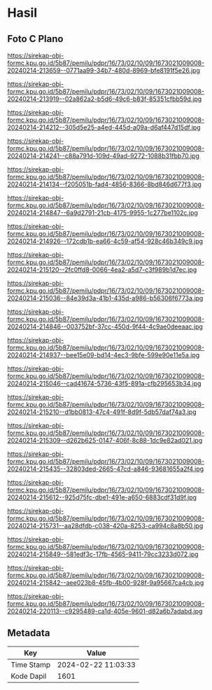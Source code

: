 # Hasil

## Foto C Plano

https://sirekap-obj-formc.kpu.go.id/5b87/pemilu/pdpr/16/73/02/10/09/1673021009008-20240214-213659--0771aa99-34b7-480d-8969-bfe8191f5e26.jpg

https://sirekap-obj-formc.kpu.go.id/5b87/pemilu/pdpr/16/73/02/10/09/1673021009008-20240214-213919--02a862a2-b5d6-49c6-b83f-85351cfbb59d.jpg

https://sirekap-obj-formc.kpu.go.id/5b87/pemilu/pdpr/16/73/02/10/09/1673021009008-20240214-214212--305d5e25-a4ed-445d-a09a-d6af447d15df.jpg

https://sirekap-obj-formc.kpu.go.id/5b87/pemilu/pdpr/16/73/02/10/09/1673021009008-20240214-214241--c88a791d-109d-49ad-9272-1088b31fbb70.jpg

https://sirekap-obj-formc.kpu.go.id/5b87/pemilu/pdpr/16/73/02/10/09/1673021009008-20240214-214134--f205051b-fad4-4856-8366-8bd846d677f3.jpg

https://sirekap-obj-formc.kpu.go.id/5b87/pemilu/pdpr/16/73/02/10/09/1673021009008-20240214-214847--6a9d2791-21cb-4175-9955-1c277be1102c.jpg

https://sirekap-obj-formc.kpu.go.id/5b87/pemilu/pdpr/16/73/02/10/09/1673021009008-20240214-214926--172cdb1b-ea66-4c59-af54-928c46b349c9.jpg

https://sirekap-obj-formc.kpu.go.id/5b87/pemilu/pdpr/16/73/02/10/09/1673021009008-20240214-215120--2fc0ffd8-0066-4ea2-a5d7-c3f989b1d7ec.jpg

https://sirekap-obj-formc.kpu.go.id/5b87/pemilu/pdpr/16/73/02/10/09/1673021009008-20240214-215036--84e39d3a-41b1-435d-a986-b56306f6773a.jpg

https://sirekap-obj-formc.kpu.go.id/5b87/pemilu/pdpr/16/73/02/10/09/1673021009008-20240214-214846--003752bf-37cc-450d-9f44-4c9ae0deeaac.jpg

https://sirekap-obj-formc.kpu.go.id/5b87/pemilu/pdpr/16/73/02/10/09/1673021009008-20240214-214937--bee15e09-bd14-4ec3-9bfe-599e90e11e5a.jpg

https://sirekap-obj-formc.kpu.go.id/5b87/pemilu/pdpr/16/73/02/10/09/1673021009008-20240214-215046--cad41674-5736-43f5-891a-cfb295653b34.jpg

https://sirekap-obj-formc.kpu.go.id/5b87/pemilu/pdpr/16/73/02/10/09/1673021009008-20240214-215210--d1bb0813-47c4-491f-8d9f-5db57daf74a3.jpg

https://sirekap-obj-formc.kpu.go.id/5b87/pemilu/pdpr/16/73/02/10/09/1673021009008-20240214-215309--d262b625-0147-406f-8c88-1dc9e82ad021.jpg

https://sirekap-obj-formc.kpu.go.id/5b87/pemilu/pdpr/16/73/02/10/09/1673021009008-20240214-215435--32803ded-2665-47cd-a846-93681655a2f4.jpg

https://sirekap-obj-formc.kpu.go.id/5b87/pemilu/pdpr/16/73/02/10/09/1673021009008-20240214-215612--925d75fc-dbe1-491e-a650-6883cdf31d9f.jpg

https://sirekap-obj-formc.kpu.go.id/5b87/pemilu/pdpr/16/73/02/10/09/1673021009008-20240214-215731--aa28dfdb-c038-420a-8253-ca994c8a8b50.jpg

https://sirekap-obj-formc.kpu.go.id/5b87/pemilu/pdpr/16/73/02/10/09/1673021009008-20240214-215849--581edf3c-17fb-4565-9411-79cc3233d072.jpg

https://sirekap-obj-formc.kpu.go.id/5b87/pemilu/pdpr/16/73/02/10/09/1673021009008-20240214-215842--aee023b8-45fb-4b00-928f-9a95667ca4cb.jpg

https://sirekap-obj-formc.kpu.go.id/5b87/pemilu/pdpr/16/73/02/10/09/1673021009008-20240214-220113--c9295489-ca1d-405e-9601-d82a6b7adabd.jpg


## Metadata

| Key        | Value               |
| ---------- | ------------------- |
| Time Stamp | 2024-02-22 11:03:33 |
| Kode Dapil | 1601                |



